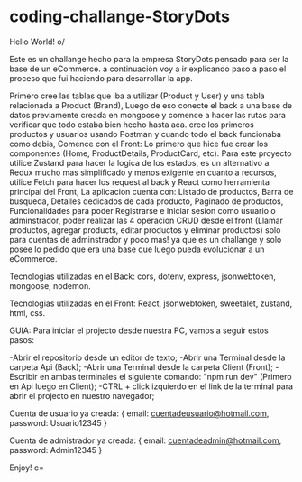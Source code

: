 # coding-challange-StoryDots

Hello World! o/

Este es un challange hecho para la empresa StoryDots pensado para ser la base de un eCommerce. a continuación voy a ir explicando paso a paso el proceso que fui haciendo para desarrollar la app.

Primero cree las tablas que iba a utilizar (Product y User) y una tabla relacionada a Product (Brand), Luego de eso conecte el back a una base de datos previamente creada en mongoose y comence a hacer las rutas para verificar que todo estaba bien hecho hasta aca. cree los primeros productos y usuarios usando Postman y cuando todo el back funcionaba como debia, Comence con el Front:
Lo primero que hice fue crear los componentes (Home, ProductDetails, ProductCard, etc). Para este proyecto utilice Zustand para hacer la logica de los estados, es un alternativo a Redux mucho mas simplificado y menos exigente en cuanto a recursos, utilice Fetch para hacer los request al back y React como herramienta principal del Front, La aplicacion cuenta con: Listado de productos, Barra de busqueda, Detalles dedicados de cada producto, Paginado de productos, Funcionalidades para poder Registrarse e Iniciar sesion como usuario o adminstrador, poder realizar las 4 operacion CRUD desde el front (Llamar productos, agregar products, editar productos y eliminar productos) solo para cuentas de adminstrador y poco mas! ya que es un challange y solo posee lo pedido que era una base que luego pueda evolucionar a un eCommerce.

Tecnologias utilizadas en el Back: cors, dotenv, express, jsonwebtoken, mongoose, nodemon.

Tecnologias utilizadas en el Front: React, jsonwebtoken, sweetalet, zustand, html, css.

GUIA: Para iniciar el projecto desde nuestra PC, vamos a seguir estos pasos:

-Abrir el repositorio desde un editor de texto;
-Abrir una Terminal desde la carpeta Api (Back);
-Abrir una Terminal desde la carpeta Client (Front);
-Escribir en ambas terminales el siguiente comando: "npm run dev" (Primero en Api luego en Client);
-CTRL + click izquierdo en el link de la terminal para abrir el projecto en nuestro navegador;

Cuenta de usuario ya creada: {
    email: cuentadeusuario@hotmail.com,
    password: Usuario12345
}

Cuenta de admistrador ya creada: {
    email: cuentadeadmin@hotmail.com,
    password: Admin12345
}

Enjoy! c=